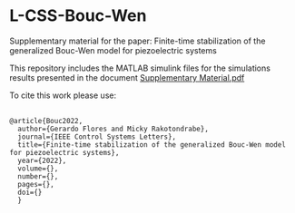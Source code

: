 # L-CSS-Bouc-Wen
Supplementary material for the paper: Finite-time stabilization of the generalized Bouc-Wen model for piezoelectric systems

This repository includes the MATLAB simulink files for the simulations results presented in the document
<a href="https://github.com/gfloresc/L-CSS-Bouc-Wen/blob/79deaa2fc7ccf90ed12a54c8d4907f81b8d5c9be/Supplementary%20Material.pdf">Supplementary Material.pdf</a>

To cite this work please use:

<pre>
  <code>
@article{Bouc2022,
  author={Gerardo Flores and Micky Rakotondrabe},
  journal={IEEE Control Systems Letters},
  title={Finite-time stabilization of the generalized Bouc-Wen model for piezoelectric systems}, 
  year={2022},
  volume={},
  number={},
  pages={},
  doi={}
  }
  </code>
</pre>
